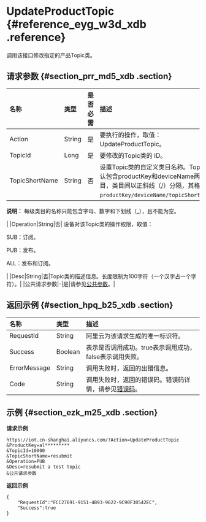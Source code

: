 # UpdateProductTopic {#reference_eyg_w3d_xdb .reference}

调用该接口修改指定的产品Topic类。

## 请求参数 {#section_prr_md5_xdb .section}

|名称|类型|是否必需|描述|
|:-|:-|:---|:-|
|Action|String|是|要执行的操作，取值：UpdateProductTopic。|
|TopicId|Long|是|要修改的Topic类的 ID。|
|TopicShortName|String|否| 设置Topic类的自定义类目名称。Topic类默认包含productKey和deviceName两级类目，类目间以正斜线（/）分隔，其格式为：`productKey/deviceName/topicShortName`。

 **说明：** 每级类目的名称只能包含字母、数字和下划线（\_），且不能为空。

 |
|Operation|String|否| 设备对该Topic类的操作权限，取值：

 SUB：订阅。

 PUB：发布。

 ALL：发布和订阅。

 |
|Desc|String|否|Topic类的描述信息。长度限制为100字符（一个汉字占一个字符）。|
|公共请求参数|-|是|请参见[公共参数](intl.zh-CN/云端开发指南/云端API参考/公共参数.md#)。|

## 返回示例 {#section_hpq_b25_xdb .section}

|名称|类型|描述|
|:-|:-|:-|
|RequestId|String|阿里云为该请求生成的唯一标识符。|
|Success|Boolean|表示是否调用成功。true表示调用成功，false表示调用失败。|
|ErrorMessage|String|调用失败时，返回的出错信息。|
|Code|String|调用失败时，返回的错误码。错误码详情，请参见[错误码](intl.zh-CN/云端开发指南/云端API参考/错误码.md#)。|

## 示例 {#section_ezk_m25_xdb .section}

**请求示例**

```
https://iot.cn-shanghai.aliyuncs.com/?Action=UpdateProductTopic
&ProductKey=al*********
&TopicId=10000
&TopicShortName=resubmit
&Operation=PUB
&Desc=resubmit a test topic
&公共请求参数
```

**返回示例**

```
{
    "RequestId":"FCC27691-9151-4B93-9622-9C90F30542EC",
    "Success":true
}
```

